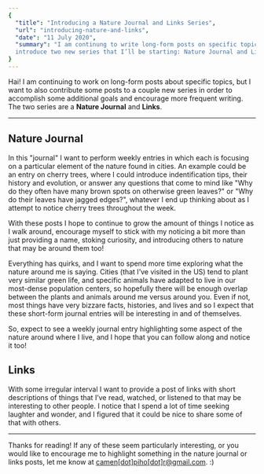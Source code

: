 ```yaml
---
{
  "title": "Introducing a Nature Journal and Links Series",
  "url": "introducing-nature-and-links",
  "date": "11 July 2020",
  "summary": "I am continung to write long-form posts on specific topics, but I want to
  introduce two new series that I’ll be starting: Nature Journal and Links..."
}
---
```

Hai! I am continuing to work on long-form posts about specific topics, but I want to also
contribute some posts to a couple new series in order to accomplish some additional
goals and encourage more frequent writing. The two series are a
__Nature Journal__ and __Links__.

---

## Nature Journal

In this "journal" I want to perform weekly entries in which each is focusing on a
particular element of the nature found in cities. An example could be an entry on cherry
trees, where I could introduce indentification tips, their history and evolution, or
answer any questions that come to mind like "Why do they often have many brown spots on
otherwise green leaves?" or "Why do their leaves have jagged edges?", whatever I end up
thinking about as I attempt to notice cherry trees throughout the week.

With these posts I hope to continue to grow the amount of things I notice as I walk
around, encourage myself to stick with my noticing a bit more than just providing a name,
stoking curiosity, and introducing others to nature that may be around them too!

Everything has quirks, and I want to spend more time exploring what the nature around me
is saying. Cities (that I’ve visited in the US) tend to plant very similar green life, and
specific animals have adapted to live in our most-dense population centers, so hopefully
there will be enough overlap between the plants and animals around me versus around you.
Even if not, most things have very bizzare facts, histories, and lives and so I expect
that these short-form journal entries will be interesting in and of themselves.

So, expect to see a weekly journal entry highlighting some aspect of the nature around
where I live, and I hope that you can follow along and notice it too!

## Links

With some irregular interval I want to provide a post of links with short descriptions of things that I’ve read, watched, or listened to that may be interesting to other
people. I notice that I spend a lot of time seeking laughter and wonder, and I figured
that it could be nice to share some of that with others.

---

Thanks for reading! If any of these seem particularly interesting, or you would like to
encourage me to highlight something in the nature journal or links posts, let me
know at [camen[dot]piho[dot]r@gmail.com](mailto:camen.piho.r@gmail.com). :)
